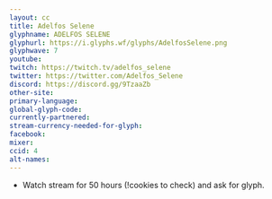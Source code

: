 ```yaml
---
layout: cc
title: Adelfos Selene
glyphname: ADELFOS SELENE
glyphurl: https://i.glyphs.wf/glyphs/AdelfosSelene.png
glyphwave: 7
youtube: 
twitch: https://twitch.tv/adelfos_selene
twitter: https://twitter.com/Adelfos_Selene
discord: https://discord.gg/9TzaaZb
other-site: 
primary-language: 
global-glyph-code: 
currently-partnered: 
stream-currency-needed-for-glyph: 
facebook: 
mixer: 
ccid: 4
alt-names: 
---
```

* Watch stream for 50 hours (!cookies to check) and ask for glyph.
